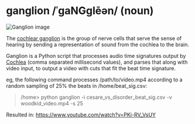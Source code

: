 # ganglion /ˈɡaNGɡlēən/ (noun)

![Ganglion image](http://upload.wikimedia.org/wikipedia/commons/9/9f/Gray933.png)

The [cochlear ganglion](http://en.wikipedia.org/wiki/Spiral_ganglion) is the group of nerve cells that serve the sense of hearing by sending a representation of sound from the cochlea to the brain.

Ganglion is a Python script that processes audio time signatures output by [Cochlea](https://github.com/staringispolite/cochlea) (comma separated millisecond values), and parses that along with video input, to output a video with cuts that fit the beat time signature.

eg, the following command processes /path/to/video.mp4 according to a random sampling of 25% the beats in /home/beat_sig.csv:
>  /home> python ganglion -i cesare_vs_disorder_beat_sig.csv -v woodkid_video.mp4 -s 25

Resulted in:
https://www.youtube.com/watch?v=PKi-RV_VsUY
